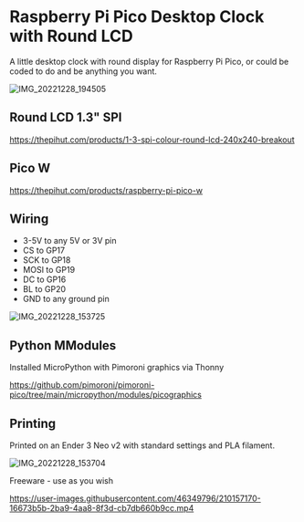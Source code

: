 # Raspberry Pi Pico Desktop Clock with Round LCD

A little desktop clock with round display for Raspberry Pi Pico, or could be coded to do and be anything you want.

![IMG_20221228_194505](https://user-images.githubusercontent.com/46349796/209873821-4de94d60-9070-4d57-9b7d-3ed96852a176.jpg)

## Round LCD 1.3" SPI
https://thepihut.com/products/1-3-spi-colour-round-lcd-240x240-breakout

## Pico W
https://thepihut.com/products/raspberry-pi-pico-w

## Wiring
* 3-5V to any 5V or 3V pin
* CS to GP17
* SCK to GP18
* MOSI to GP19
* DC to GP16
* BL to GP20
* GND to any ground pin

![IMG_20221228_153725](https://user-images.githubusercontent.com/46349796/209873780-b7ec71c3-e876-430d-8d2b-9f6298bb02f9.jpg)

## Python MModules
Installed MicroPython with Pimoroni graphics via Thonny

https://github.com/pimoroni/pimoroni-pico/tree/main/micropython/modules/picographics

## Printing
Printed on an Ender 3 Neo v2 with standard settings and PLA filament.

![IMG_20221228_153704](https://user-images.githubusercontent.com/46349796/209874000-67072265-0f59-4215-a9a0-5bcb3ac61a7f.jpg)


Freeware - use as you wish

https://user-images.githubusercontent.com/46349796/210157170-16673b5b-2ba9-4aa8-8f3d-cb7db660b9cc.mp4



